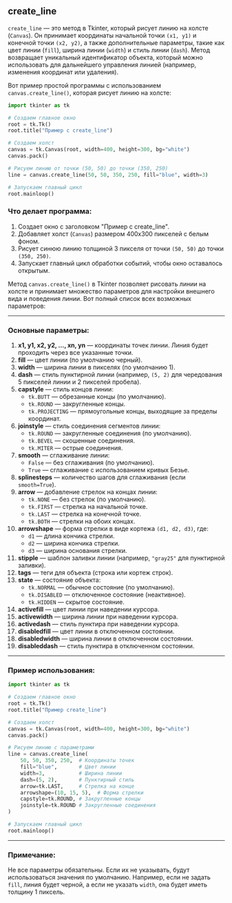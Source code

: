 ## create_line

`create_line` — это метод в Tkinter, который рисует линию на холсте (`Canvas`). Он принимает координаты начальной точки `(x1, y1)` и конечной точки `(x2, y2)`, а также дополнительные параметры, такие как цвет линии (`fill`), ширина линии (`width`) и стиль линии (`dash`). Метод возвращает уникальный идентификатор объекта, который можно использовать для дальнейшего управления линией (например, изменения координат или удаления).

Вот пример простой программы с использованием `canvas.create_line()`, которая рисует линию на холсте:

```python
import tkinter as tk

# Создаем главное окно
root = tk.Tk()
root.title("Пример с create_line")

# Создаем холст
canvas = tk.Canvas(root, width=400, height=300, bg="white")
canvas.pack()

# Рисуем линию от точки (50, 50) до точки (350, 250)
line = canvas.create_line(50, 50, 350, 250, fill="blue", width=3)

# Запускаем главный цикл
root.mainloop()
```

### Что делает программа:
1. Создает окно с заголовком "Пример с create_line".
2. Добавляет холст (`Canvas`) размером 400x300 пикселей с белым фоном.
3. Рисует синюю линию толщиной 3 пикселя от точки `(50, 50)` до точки `(350, 250)`.
4. Запускает главный цикл обработки событий, чтобы окно оставалось открытым.


Метод `canvas.create_line()` в Tkinter позволяет рисовать линии на холсте и принимает множество параметров для настройки внешнего вида и поведения линии. Вот полный список всех возможных параметров:

---

### **Основные параметры:**
1. **x1, y1, x2, y2, ..., xn, yn** — координаты точек линии. Линия будет проходить через все указанные точки.
2. **fill** — цвет линии (по умолчанию черный).
3. **width** — ширина линии в пикселях (по умолчанию 1).
4. **dash** — стиль пунктирной линии (например, `(5, 2)` для чередования 5 пикселей линии и 2 пикселей пробела).
5. **capstyle** — стиль концов линии:
   - `tk.BUTT` — обрезанные концы (по умолчанию).
   - `tk.ROUND` — закругленные концы.
   - `tk.PROJECTING` — прямоугольные концы, выходящие за пределы координат.
6. **joinstyle** — стиль соединения сегментов линии:
   - `tk.ROUND` — закругленные соединения (по умолчанию).
   - `tk.BEVEL` — скошенные соединения.
   - `tk.MITER` — острые соединения.
7. **smooth** — сглаживание линии:
   - `False` — без сглаживания (по умолчанию).
   - `True` — сглаживание с использованием кривых Безье.
8. **splinesteps** — количество шагов для сглаживания (если `smooth=True`).
9. **arrow** — добавление стрелок на концах линии:
   - `tk.NONE` — без стрелок (по умолчанию).
   - `tk.FIRST` — стрелка на начальной точке.
   - `tk.LAST` — стрелка на конечной точке.
   - `tk.BOTH` — стрелки на обоих концах.
10. **arrowshape** — форма стрелки в виде кортежа `(d1, d2, d3)`, где:
    - `d1` — длина кончика стрелки.
    - `d2` — ширина кончика стрелки.
    - `d3` — ширина основания стрелки.
11. **stipple** — шаблон заливки линии (например, `"gray25"` для пунктирной заливки).
12. **tags** — теги для объекта (строка или кортеж строк).
13. **state** — состояние объекта:
    - `tk.NORMAL` — обычное состояние (по умолчанию).
    - `tk.DISABLED` — отключенное состояние (неактивное).
    - `tk.HIDDEN` — скрытое состояние.
14. **activefill** — цвет линии при наведении курсора.
15. **activewidth** — ширина линии при наведении курсора.
16. **activedash** — стиль пунктира при наведении курсора.
17. **disabledfill** — цвет линии в отключенном состоянии.
18. **disabledwidth** — ширина линии в отключенном состоянии.
19. **disableddash** — стиль пунктира в отключенном состоянии.

---

### **Пример использования:**
```python
import tkinter as tk

# Создаем главное окно
root = tk.Tk()
root.title("Пример create_line")

# Создаем холст
canvas = tk.Canvas(root, width=400, height=300, bg="white")
canvas.pack()

# Рисуем линию с параметрами
line = canvas.create_line(
    50, 50, 350, 250,  # Координаты точек
    fill="blue",       # Цвет линии
    width=3,           # Ширина линии
    dash=(5, 2),       # Пунктирный стиль
    arrow=tk.LAST,     # Стрелка на конце
    arrowshape=(10, 15, 5),  # Форма стрелки
    capstyle=tk.ROUND, # Закругленные концы
    joinstyle=tk.ROUND # Закругленные соединения
)

# Запускаем главный цикл
root.mainloop()
```

---

### **Примечание:**
Не все параметры обязательны. Если их не указывать, будут использоваться значения по умолчанию. Например, если не задать `fill`, линия будет черной, а если не указать `width`, она будет иметь толщину 1 пиксель.
